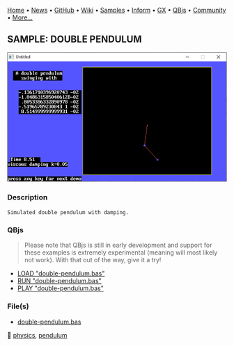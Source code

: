 [Home](https://qb64.com) • [News](../../news.md) • [GitHub](https://github.com/QB64Official/qb64) • [Wiki](https://github.com/QB64Official/qb64/wiki) • [Samples](../../samples.md) • [Inform](../../inform.md) • [GX](../../gx.md) • [QBjs](../../qbjs.md) • [Community](../../community.md) • [More...](../../more.md)

## SAMPLE: DOUBLE PENDULUM

![screenshot.png](img/screenshot.png)

### Description

```text
Simulated double pendulum with damping.
```

### QBjs

> Please note that QBjs is still in early development and support for these examples is extremely experimental (meaning will most likely not work). With that out of the way, give it a try!

* [LOAD "double-pendulum.bas"](https://v6p9d9t4.ssl.hwcdn.net/html/5963335/index.html?src=https://qb64.com/samples/double-pendulum/src/double-pendulum.bas)
* [RUN "double-pendulum.bas"](https://v6p9d9t4.ssl.hwcdn.net/html/5963335/index.html?mode=auto&src=https://qb64.com/samples/double-pendulum/src/double-pendulum.bas)
* [PLAY "double-pendulum.bas"](https://v6p9d9t4.ssl.hwcdn.net/html/5963335/index.html?mode=play&src=https://qb64.com/samples/double-pendulum/src/double-pendulum.bas)

### File(s)

* [double-pendulum.bas](src/double-pendulum.bas)

🔗 [physics](../physics.md), [pendulum](../pendulum.md)
